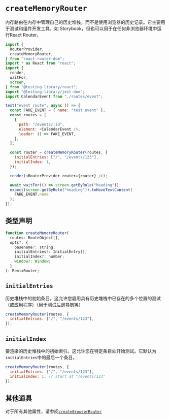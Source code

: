 # `createMemoryRouter`

内存路由在内存中管理自己的历史堆栈，而不是使用浏览器的历史记录。它主要用于测试和组件开发工具，如 Storybook，但也可以用于在任何非浏览器环境中运行React Router。

```javascript
import {
  RouterProvider,
  createMemoryRouter,
} from "react-router-dom";
import * as React from "react";
import {
  render,
  waitFor,
  screen,
} from "@testing-library/react";
import "@testing-library/jest-dom";
import CalendarEvent from "./routes/event";

test("event route", async () => {
  const FAKE_EVENT = { name: "test event" };
  const routes = [
    {
      path: "/events/:id",
      element: <CalendarEvent />,
      loader: () => FAKE_EVENT,
    },
  ];

  const router = createMemoryRouter(routes, {
    initialEntries: ["/", "/events/123"],
    initialIndex: 1,
  });

  render(<RouterProvider router={router} />);

  await waitFor(() => screen.getByRole("heading"));
  expect(screen.getByRole("heading")).toHaveTextContent(
    FAKE_EVENT.name
  );
});
```

## 类型声明

```javascript
function createMemoryRouter(
  routes: RouteObject[],
  opts?: {
    basename?: string;
    initialEntries?: InitialEntry[];
    initialIndex?: number;
    window?: Window;
  }
): RemixRouter;
```

## `initialEntries`

历史堆栈中的初始条目。这允许您启用具有历史堆栈中已存在的多个位置的测试（或应用程序）（用于测试后退导航等）

```javascript
createMemoryRouter(routes, {
  initialEntries: ["/", "/events/123"],
});
```

## `initialIndex`

要渲染的历史堆栈中的初始索引。这允许您在特定条目处开始测试。它默认为`initialEntries`中的最后一个条目。

```javascript
createMemoryRouter(routes, {
  initialEntries: ["/", "/events/123"],
  initialIndex: 1, // start at "/events/123"
});
```

## 其他道具

对于所有其他属性，请参阅[`createBrowserRouter`](https://reactrouter.com/en/main/routers/create-browser-router)